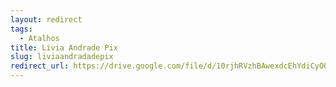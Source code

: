 ```yaml
---
layout: redirect
tags:
  - Atalhos
title: Livia Andrade Pix
slug: liviaandradadepix
redirect_url: https://drive.google.com/file/d/10rjhRVzhBAwexdcEhYdiCyOQKAQgxF7-/view?usp=drive_link
---
```

